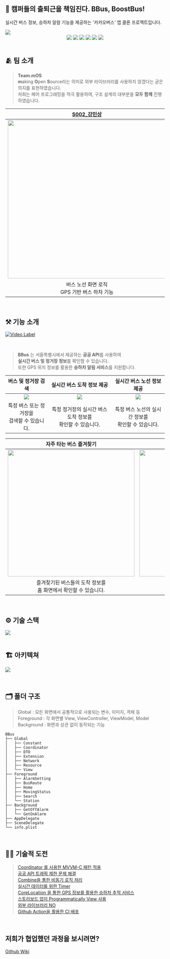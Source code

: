 
## 🚌 캠퍼들의 출퇴근을 책임진다. BBus, BoostBus!
 실시간 버스 정보, 승하차 알람 기능을 제공하는 '카카오버스' 앱 클론 프로젝트입니다.
 
<img src="https://i.imgur.com/2yYkngd.png">

<div align="center">
    <img src="https://img.shields.io/badge/swift-5.5.1-F05138.svg?style=flat&logo=Swift">
    <img src="https://img.shields.io/badge/14.4-000000.svg?style=flat&logo=iOS">
    <img src="https://img.shields.io/badge/Xcode-13.1-white.svg?style=flat&logo=XCode">
    <img src="https://img.shields.io/badge/UIKit-white.svg?style=flat&logo=UIKit">
    <img src="https://img.shields.io/badge/Combine-777777.svg?style=flat">
    <img src="https://img.shields.io/badge/GithubActions-gray.svg?style=flat&logo=GithubActions">
</div>


<br>

## 🫂 팀 소개

> **Team.mOS**<br>**m**aking **O**pen **S**ource라는 의미로 외부 라이브러리를 사용하지 않겠다는 굳은 의지를 표현하였습니다.<br>
> 저희는 페어 프로그래밍을 적극 활용하여, 구조 설계의 대부분을 **모두 함께** 진행하였습니다.

|[S002_강민상](https://github.com/FreeDeveloper97)|[S013_김태훈](https://github.com/Modyhoon)|[S045_이지수](https://github.com/tmfrlrkvlek)|[S057_최수정](https://github.com/sujeong000)|
|:--------:|:--------:|:--------:|:--------:|
|<img src="https://i.imgur.com/KPKqL47.jpg" width=500>|<img src="https://i.imgur.com/BHsdsnG.jpg" width=500>|<img src="https://i.imgur.com/uYtkoKm.jpg" width=500>|<img src="https://i.imgur.com/cd3093l.jpg" width=500>|
|버스 노선 화면 로직<br>GPS 기반 버스 하차 기능|프로젝트 리더<br>git workflow 관리|Combine<br>Network|Coordinator 구조<br>Timer|

<br>

## ⚒️ 기능 소개
[![Video Label](https://i.imgur.com/9yugYSv.jpg)](https://youtu.be/L__65mr08WY)

<br>

> **BBus** 는 서울특별시에서 제공하는 **공공 API**를 사용하여
<br>**실시간 버스 및 정거장 정보**를 확인할 수 있습니다. 
<br>또한 GPS 위치 정보를 활용한 **승하차 알림 서비스**를 지원합니다.

|버스 및 정거장 검색|실시간 버스 도착 정보 제공|실시간 버스 노선 정보 제공|
|:-:|:-:|:-:|
|<img src="https://i.imgur.com/bhO8JEw.png">|<img src="https://i.imgur.com/9Dj7BTW.png">|<img src="https://i.imgur.com/cKMu0of.png">|
|특정 버스 또는 정거장을 <br>검색할 수 있습니다.|특정 정거장의 실시간 버스 도착 정보를<br> 확인할 수 있습니다.|특정 버스 노선의 실시간 정보를<br> 확인할 수 있습니다.|

|자주 타는 버스 즐겨찾기|버스 승차 알람|버스 하차 알람|
|:-:|:-:|:-:|
|<img src="https://i.imgur.com/NIWzB7c.png" width=400>|<img src="https://i.imgur.com/yO9D0OG.png" width=400>|<img src="https://i.imgur.com/w7xgCHo.png" width=400>|
|즐겨찾기된 버스들의 도착 정보를<br> 홈 화면에서 확인할 수 있습니다.|푸시 알림을 통해 승차 알람을<br> 받을 수 있습니다.|푸시 알림을 통해 하차 알람을<br> 받을 수 있습니다.|

<br>

## ⚙️ 기술 스택
<img src="https://i.imgur.com/eQSNHl3.png">

<br>
<br>

## 🏗 아키텍쳐
![](https://i.imgur.com/NyazoEt.png)

<br>

## 🗂 폴더 구조
> Global : 모든 화면에서 공통적으로 사용되는 변수, 이미지, 객체 등<br>
> Foreground : 각 화면별 View, ViewController, ViewModel, Model<br>
> Background : 화면과 상관 없이 동작되는 기능

```
BBus
├── Global
│   ├── Constant
│   ├── Coordinator
│   ├── DTO
│   ├── Extension
│   ├── Network
│   ├── Resource
│   └── View
├── Foreground 
│   ├── AlarmSetting
│   ├── BusRoute
│   ├── Home
│   ├── MovingStatus
│   ├── Search
│   └── Station
├── Background 
│   ├── GetOffAlarm
│   └── GetOnAlarm
├── AppDelegate
├── SceneDelegate
└── info.plist
```

<br>

## 🏃🏻 기술적 도전
> [Coordinator 를 사용한 MVVM-C 패턴 적용](https://github.com/boostcampwm-2021/iOS09-BBus/wiki/%EA%B8%B0%EC%88%A0%EC%A0%81-%EB%8F%84%EC%A0%84#coordinator-%EB%A5%BC-%EC%82%AC%EC%9A%A9%ED%95%9C-mvvm-c-%ED%8C%A8%ED%84%B4-%EC%A0%81%EC%9A%A9)<br>
> [공공 API 트래픽 제한 문제 해결](https://github.com/boostcampwm-2021/iOS09-BBus/wiki/%EA%B8%B0%EC%88%A0%EC%A0%81-%EB%8F%84%EC%A0%84#%EA%B3%B5%EA%B3%B5-api-%ED%8A%B8%EB%9E%98%ED%94%BD-%EC%A0%9C%ED%95%9C-%EB%AC%B8%EC%A0%9C-%ED%95%B4%EA%B2%B0)<br>
> [Combine을 통한 비동기 로직 처리](https://github.com/boostcampwm-2021/iOS09-BBus/wiki/%EA%B8%B0%EC%88%A0%EC%A0%81-%EB%8F%84%EC%A0%84#combine%EC%9D%84-%ED%86%B5%ED%95%9C-%EB%B9%84%EB%8F%99%EA%B8%B0-%EB%A1%9C%EC%A7%81-%EC%B2%98%EB%A6%AC)<br>
> [실시간 데이터를 위한 Timer](https://github.com/boostcampwm-2021/iOS09-BBus/wiki/%EA%B8%B0%EC%88%A0%EC%A0%81-%EB%8F%84%EC%A0%84#%EC%8B%A4%EC%8B%9C%EA%B0%84-%EB%8D%B0%EC%9D%B4%ED%84%B0%EB%A5%BC-%EC%9C%84%ED%95%9C-timer)<br>
> [CoreLocation 을 통한 GPS 정보를 활용한 승하차 추적 서비스](https://github.com/boostcampwm-2021/iOS09-BBus/wiki/%EA%B8%B0%EC%88%A0%EC%A0%81-%EB%8F%84%EC%A0%84#corelocation-%EC%9D%84-%ED%86%B5%ED%95%9C-gps-%EC%A0%95%EB%B3%B4%EB%A5%BC-%ED%99%9C%EC%9A%A9%ED%95%9C-%EC%8A%B9%ED%95%98%EC%B0%A8-%EC%B6%94%EC%A0%81-%EC%84%9C%EB%B9%84%EC%8A%A4)<br>
> [스토리보드 없이 Programmatically View 사용](https://github.com/boostcampwm-2021/iOS09-BBus/wiki/%EA%B8%B0%EC%88%A0%EC%A0%81-%EB%8F%84%EC%A0%84#%EC%8A%A4%ED%86%A0%EB%A6%AC%EB%B3%B4%EB%93%9C-%EC%97%86%EC%9D%B4-programmatically-view-%EC%82%AC%EC%9A%A9)<br>
> [외부 라이브러리 NO](https://github.com/boostcampwm-2021/iOS09-BBus/wiki/%EA%B8%B0%EC%88%A0%EC%A0%81-%EB%8F%84%EC%A0%84#%EC%99%B8%EB%B6%80-%EB%9D%BC%EC%9D%B4%EB%B8%8C%EB%9F%AC%EB%A6%AC-no)<br>
> [Github Action을 활용한 CI 배포](https://github.com/boostcampwm-2021/iOS09-BBus/wiki/기술적-도전#github-action을-활용한-ci-배포)

<br>

## 저희가 협업했던 과정을 보시려면? 
[Github Wiki](https://github.com/boostcampwm-2021/iOS09-BBus/wiki)
